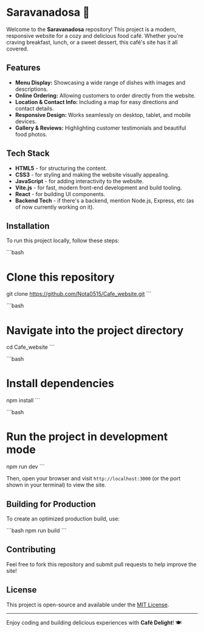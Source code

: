 # Saravanadosa 🍲

Welcome to the **Saravanadosa** repository! This project is a modern, responsive website for a cozy and delicious food café. Whether you're craving breakfast, lunch, or a sweet dessert, this café's site has it all covered.

## Features

- **Menu Display:** Showcasing a wide range of dishes with images and descriptions.
- **Online Ordering:** Allowing customers to order directly from the website.
- **Location & Contact Info:** Including a map for easy directions and contact details.
- **Responsive Design:** Works seamlessly on desktop, tablet, and mobile devices.
- **Gallery & Reviews:** Highlighting customer testimonials and beautiful food photos.

## Tech Stack

- **HTML5** - for structuring the content.
- **CSS3** - for styling and making the website visually appealing.
- **JavaScript** - for adding interactivity to the website.
- **Vite.js** - for fast, modern front-end development and build tooling.
- **React** - for building UI components.
- **Backend Tech** - if there's a backend, mention Node.js, Express, etc (as of now currently working on it).

## Installation

To run this project locally, follow these steps:

\```bash
# Clone this repository
git clone https://github.com/Nota0515/Cafe_website.git
\```

\```bash
# Navigate into the project directory
cd Cafe_website
\```

\```bash
# Install dependencies
npm install
\```

\```bash
# Run the project in development mode
npm run dev
\```

Then, open your browser and visit `http://localhost:3000` (or the port shown in your terminal) to view the site.

## Building for Production

To create an optimized production build, use:

\```bash
npm run build
\```

## Contributing

Feel free to fork this repository and submit pull requests to help improve the site!

## License

This project is open-source and available under the [MIT License](LICENSE).

---

Enjoy coding and building delicious experiences with **Café Delight**! 🍽️

